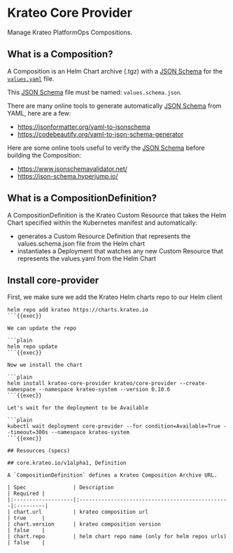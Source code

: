 # Krateo Core Provider

Manage Krateo PlatformOps Compositions.

## What is a Composition?

A Composition is an Helm Chart archive (.tgz) with a [JSON Schema](https://json-schema.org/) for the [`values.yaml`](https://helm.sh/docs/chart_template_guide/values_files/) file.

This [JSON Schema](https://json-schema.org/) file must be named: `values.schema.json`.

There are many online tools to generate automatically [JSON Schema](https://json-schema.org/) from YAML, here are a few:

- https://jsonformatter.org/yaml-to-jsonschema
- https://codebeautify.org/yaml-to-json-schema-generator

Here are some online tools useful to verify the [JSON Schema](https://json-schema.org/) before building the Composition:

- https://www.jsonschemavalidator.net/
- https://json-schema.hyperjump.io/

## What is a CompositionDefinition?

A CompositionDefinition is the Krateo Custom Resource that takes the Helm Chart specified within the Kubernetes manifest and automatically:
- generates a Custom Resource Definition that represents the values.schema.json file from the Helm chart
- instantiates a Deployment that watches any new Custom Resource that represents the values.yaml from the Helm Chart

## Install core-provider
First, we make sure we add the Krateo Helm charts repo to our Helm client

```plain
helm repo add krateo https://charts.krateo.io
```{{exec}}

We can update the repo

```plain
helm repo update
```{{exec}}

Now we install the chart

```plain
helm install krateo-core-provider krateo/core-provider --create-namespace --namespace krateo-system --version 0.10.6
```{{exec}}

Let's wait for the deployment to be Available

```plain
kubectl wait deployment core-provider --for condition=Available=True --timeout=300s --namespace krateo-system
```{{exec}}

## Resources (specs)

## core.krateo.io/v1alpha1, Definition

A `CompositionDefinition` defines a Krateo Composition Archive URL.

| Spec               | Description                                     | Required |
|:-------------------|:------------------------------------------------|:---------|
| chart.url          | krateo composition url                          | true     |
| chart.version      | krateo composition version                      | false    |
| chart.repo         | helm chart repo name (only for helm repos urls) | false    |
